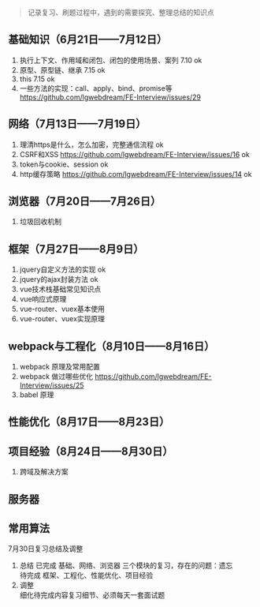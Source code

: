> 记录复习、刷题过程中，遇到的需要探究、整理总结的知识点

## 基础知识（6月21日——7月12日）
1. 执行上下文、作用域和闭包、闭包的使用场景、案列   7.10    ok
2. 原型、原型链、继承   7.15   ok
3. this   7.15  ok
4. 一些方法的实现：call、apply、bind、promise等     https://github.com/lgwebdream/FE-Interview/issues/29

## 网络（7月13日——7月19日）
1. 理清https是什么，怎么加密，完整通信流程  ok
2. CSRF和XSS   https://github.com/lgwebdream/FE-Interview/issues/16   ok
3. token与cookie、session   ok
4. http缓存策略     https://github.com/lgwebdream/FE-Interview/issues/14  ok

## 浏览器（7月20日——7月26日）
1. 垃圾回收机制

## 框架（7月27日——8月9日）
1. jquery自定义方法的实现   ok
2. jquery的ajax封装方法    ok
3. vue技术栈基础常见知识点
4. vue响应式原理
5. vue-router、vuex基本使用
6. vue-router、vuex实现原理

## webpack与工程化（8月10日——8月16日）
1. webpack 原理及常用配置
2. webpack 做过哪些优化     https://github.com/lgwebdream/FE-Interview/issues/25
3. babel 原理

## 性能优化（8月17日——8月23日）


## 项目经验（8月24日——8月30日）
1. 跨域及解决方案


## 服务器


## 常用算法



7月30日复习总结及调整
1. 总结
   已完成 基础、网络、浏览器 三个模块的复习，存在的问题：遗忘     
   待完成 框架、工程化、性能优化、项目经验
2. 调整     
   细化待完成内容复习细节、必须每天一套面试题